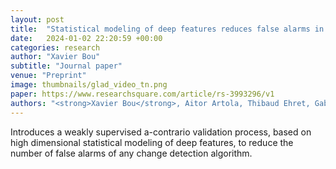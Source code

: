 ```yaml
---
layout: post
title:  "Statistical modeling of deep features reduces false alarms in video change detection"
date:   2024-01-02 22:20:59 +00:00
categories: research
author: "Xavier Bou"
subtitle: "Journal paper"
venue: "Preprint"
image: thumbnails/glad_video_tn.png
paper: https://www.researchsquare.com/article/rs-3993296/v1
authors: "<strong>Xavier Bou</strong>, Aitor Artola, Thibaud Ehret, Gabriele Facciolo, Jean-Michel Morel, Rafael Grompone von Gioi"
---
```

Introduces a weakly supervised a-contrario validation process, based on high dimensional statistical modeling of deep features, to reduce the number of false alarms of any change detection algorithm.
